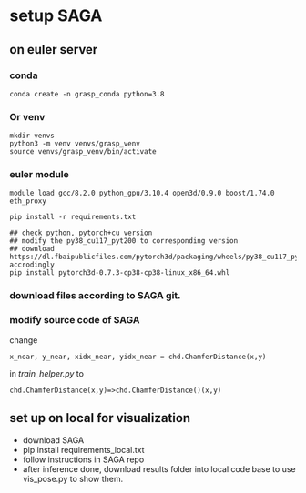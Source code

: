 # setup SAGA
## on euler server
### conda
```conda create -n grasp_conda python=3.8```
### Or venv
```
mkdir venvs
python3 -m venv venvs/grasp_venv
source venvs/grasp_venv/bin/activate
```
### euler module
```module load gcc/8.2.0 python_gpu/3.10.4 open3d/0.9.0 boost/1.74.0 eth_proxy```

```pip install -r requirements.txt```

```
## check python, pytorch+cu version
## modify the py38_cu117_pyt200 to corresponding version
## download https://dl.fbaipublicfiles.com/pytorch3d/packaging/wheels/py38_cu117_pyt200/download.html accrodingly
pip install pytorch3d-0.7.3-cp38-cp38-linux_x86_64.whl
```

### download files according to SAGA git.

### modify source code of SAGA
change 

```x_near, y_near, xidx_near, yidx_near = chd.ChamferDistance(x,y)```

in *train_helper.py* to

```chd.ChamferDistance(x,y)=>chd.ChamferDistance()(x,y)```


## set up on local for visualization
- download SAGA 
- pip install requirements_local.txt
- follow instructions in SAGA repo
- after inference done, download results folder into local code base to use vis_pose.py to show them.
